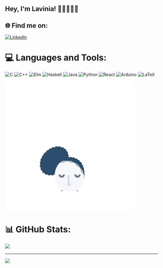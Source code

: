 <!--![](https://github.com/Lavg21/Lavg21/blob/main/header.gif) -->
## Hey, I'm Lavinia! 👋🏻👩🏻‍💻

## 🌐 Find me on:
[![LinkedIn](https://img.shields.io/badge/LinkedIn-%230077B5.svg?logo=linkedin&logoColor=white)](https://linkedin.com/in/lavinia-gavrilescu-47b624256) 

# 💻 Languages and Tools:
![C](https://img.shields.io/badge/c-%2300599C.svg?style=plastic&logo=c&logoColor=white) ![C++](https://img.shields.io/badge/c++-%2300599C.svg?style=plastic&logo=c%2B%2B&logoColor=white) ![Elm](https://img.shields.io/badge/Elm-60B5CC?style=plastic&logo=elm&logoColor=white) ![Haskell](https://img.shields.io/badge/Haskell-5e5086?style=plastic&logo=haskell&logoColor=white) ![Java](https://img.shields.io/badge/java-%23ED8B00.svg?style=plastic&logo=java&logoColor=white) ![Python](https://img.shields.io/badge/python-3670A0?style=plastic&logo=python&logoColor=ffdd54) ![React](https://img.shields.io/badge/react-%2320232a.svg?style=plastic&logo=react&logoColor=%2361DAFB) ![Arduino](https://img.shields.io/badge/-Arduino-00979D?style=plastic&logo=Arduino&logoColor=white) ![LaTeX](https://img.shields.io/badge/latex-%23008080.svg?style=plastic&logo=latex&logoColor=white)

![](https://github.com/Lavg21/Lavg21/blob/main/giphy.webp)

# 📊 GitHub Stats:
<!--![](https://github-readme-stats.vercel.app/api?username=Lavg21&theme=nightowl&hide_border=false&include_all_commits=true&count_private=true)<br/> -->
![](https://github-readme-stats.vercel.app/api/top-langs/?username=Lavg21&theme=nightowl&hide_border=false&include_all_commits=true&count_private=true&layout=compact)

---
[![](https://visitcount.itsvg.in/api?id=Lavg21&icon=8&color=6)](https://visitcount.itsvg.in)

<!-- Proudly created with GPRM ( https://gprm.itsvg.in ) -->
